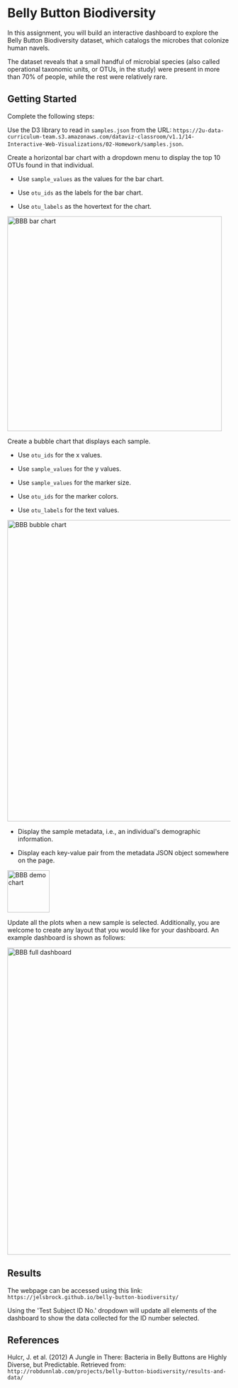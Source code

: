 # Belly Button Biodiversity
In this assignment, you will build an interactive dashboard to explore the Belly Button Biodiversity dataset, which catalogs the microbes that colonize human navels.

The dataset reveals that a small handful of microbial species (also called operational taxonomic units, or OTUs, in the study) were present in more than 70% of people, while the rest were relatively rare.

## Getting Started
Complete the following steps:

Use the D3 library to read in ```samples.json``` from the URL: ```https://2u-data-curriculum-team.s3.amazonaws.com/dataviz-classroom/v1.1/14-Interactive-Web-Visualizations/02-Homework/samples.json```.

Create a horizontal bar chart with a dropdown menu to display the top 10 OTUs found in that individual.

- Use ```sample_values``` as the values for the bar chart.

- Use ```otu_ids``` as the labels for the bar chart.

- Use ```otu_labels``` as the hovertext for the chart.

<img width="484" alt="BBB bar chart" src="https://user-images.githubusercontent.com/111451303/231040394-69647f50-335c-431e-994a-c2ce1b3831a3.png">


Create a bubble chart that displays each sample.

- Use ```otu_ids``` for the x values.

- Use ```sample_values``` for the y values.

- Use ```sample_values``` for the marker size.

- Use ```otu_ids``` for the marker colors.

- Use ```otu_labels``` for the text values.

<img width="679" alt="BBB bubble chart" src="https://user-images.githubusercontent.com/111451303/231040449-90991668-3a10-4c12-be39-ef6e06c42567.png">


- Display the sample metadata, i.e., an individual's demographic information.

- Display each key-value pair from the metadata JSON object somewhere on the page.

<img width="95" alt="BBB demo chart" src="https://user-images.githubusercontent.com/111451303/231040510-8d9a87ab-19bb-4f91-9535-1ff954f897aa.png">


Update all the plots when a new sample is selected. Additionally, you are welcome to create any layout that you would like for your dashboard. An example dashboard is shown as follows:

<img width="692" alt="BBB full dashboard" src="https://user-images.githubusercontent.com/111451303/231040579-6b357b3c-5d89-48f1-b9f7-1c3507ad54e2.png">

## Results
The webpage can be accessed using this link: ```https://jelsbrock.github.io/belly-button-biodiversity/```

Using the 'Test Subject ID No.' dropdown will update all elements of the dashboard to show the data collected for the ID number selected.

## References
Hulcr, J. et al. (2012) A Jungle in There: Bacteria in Belly Buttons are Highly Diverse, but Predictable. Retrieved from: ```http://robdunnlab.com/projects/belly-button-biodiversity/results-and-data/```
